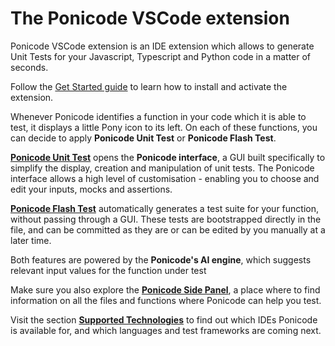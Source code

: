# The Ponicode VSCode extension

Ponicode VSCode extension is an IDE extension which allows to generate Unit Tests for your Javascript, Typescript and Python code in a matter of seconds.

Follow the [Get Started guide](vscode_extension/get_started/) to learn how to install and activate the extension.

Whenever Ponicode identifies a function in your code which it is able to test, it displays a little Pony icon to its left. On each of these functions, you can decide to apply **Ponicode Unit Test** or **Ponicode Flash Test**.

[**Ponicode Unit Test**](vscode_extension/gui_test/) opens the **Ponicode interface**, a GUI built specifically to simplify the display, creation and manipulation of unit tests. The Ponicode interface allows a high level of customisation - enabling you to choose and edit your inputs, mocks and assertions.

[**Ponicode Flash Test**](vscode_extension/flash_test/) automatically generates a test suite for your function, without passing through a GUI. These tests are bootstrapped directly in the file, and can be committed as they are or can be edited by you manually at a later time.

Both features are powered by the **Ponicode's AI engine**, which suggests relevant input values for the function under test

Make sure you also explore the [**Ponicode Side Panel**](vscode_extension/side_panel/), a place where to find information on all the files and functions where Ponicode can help you test.

Visit the section [**Supported Technologies**](vscode_extension/supported_technologies/) to find out which IDEs Ponicode is available for, and which languages and test frameworks are coming next.
